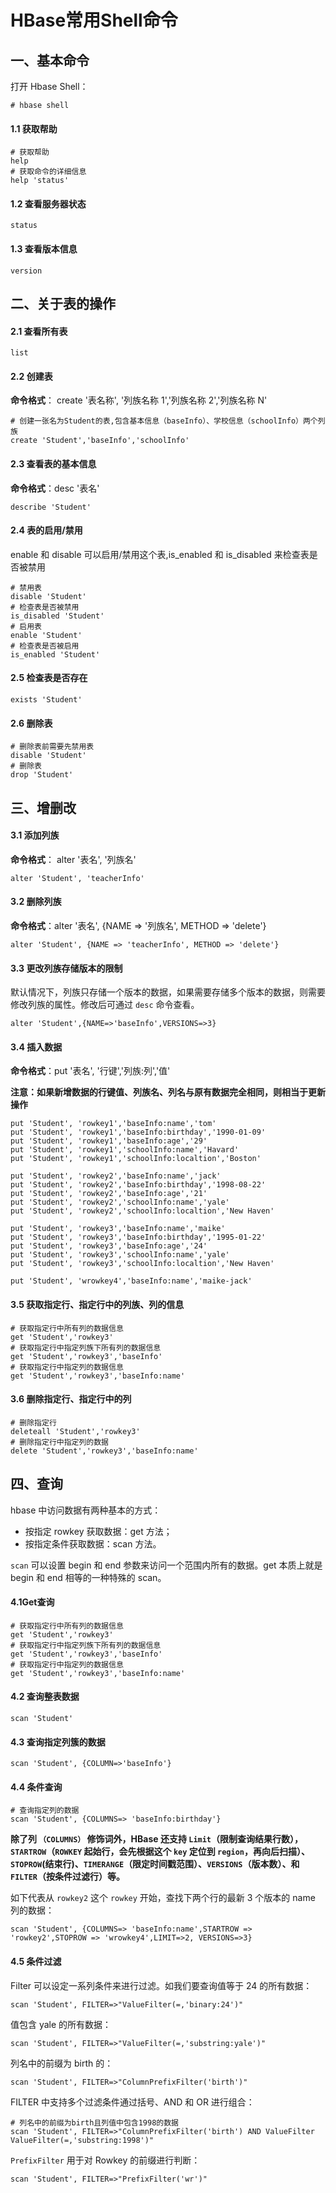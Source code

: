 # HBase常用Shell命令

## 一、基本命令

打开 Hbase Shell：

```
# hbase shell
```

#### 1.1 获取帮助

```
# 获取帮助
help
# 获取命令的详细信息
help 'status'
```

#### 1.2 查看服务器状态

```
status
```

#### 1.3 查看版本信息

```
version
```

## 二、关于表的操作

#### 2.1 查看所有表

```
list
```

#### 2.2 创建表

**命令格式**： create '表名称', '列族名称 1','列族名称 2','列族名称 N'

```
# 创建一张名为Student的表,包含基本信息（baseInfo）、学校信息（schoolInfo）两个列族
create 'Student','baseInfo','schoolInfo'
```

#### 2.3 查看表的基本信息

**命令格式**：desc '表名'

```
describe 'Student'
```

#### 2.4 表的启用/禁用

enable 和 disable 可以启用/禁用这个表,is_enabled 和 is_disabled 来检查表是否被禁用

```
# 禁用表
disable 'Student'
# 检查表是否被禁用
is_disabled 'Student'
# 启用表
enable 'Student'
# 检查表是否被启用
is_enabled 'Student'
```

#### 2.5 检查表是否存在

```
exists 'Student'
```

#### 2.6 删除表

```
# 删除表前需要先禁用表
disable 'Student'
# 删除表
drop 'Student'
```

## 

## 三、增删改

#### 3.1 添加列族

**命令格式**： alter '表名', '列族名'

```
alter 'Student', 'teacherInfo'
```

#### 3.2 删除列族

**命令格式**：alter '表名', {NAME => '列族名', METHOD => 'delete'}

```
alter 'Student', {NAME => 'teacherInfo', METHOD => 'delete'}
```

#### 3.3 更改列族存储版本的限制

默认情况下，列族只存储一个版本的数据，如果需要存储多个版本的数据，则需要修改列族的属性。修改后可通过 `desc` 命令查看。

```
alter 'Student',{NAME=>'baseInfo',VERSIONS=>3}
```

#### 3.4 插入数据

**命令格式**：put '表名', '行键','列族:列','值'

**注意：如果新增数据的行键值、列族名、列名与原有数据完全相同，则相当于更新操作**

```
put 'Student', 'rowkey1','baseInfo:name','tom'
put 'Student', 'rowkey1','baseInfo:birthday','1990-01-09'
put 'Student', 'rowkey1','baseInfo:age','29'
put 'Student', 'rowkey1','schoolInfo:name','Havard'
put 'Student', 'rowkey1','schoolInfo:localtion','Boston'

put 'Student', 'rowkey2','baseInfo:name','jack'
put 'Student', 'rowkey2','baseInfo:birthday','1998-08-22'
put 'Student', 'rowkey2','baseInfo:age','21'
put 'Student', 'rowkey2','schoolInfo:name','yale'
put 'Student', 'rowkey2','schoolInfo:localtion','New Haven'

put 'Student', 'rowkey3','baseInfo:name','maike'
put 'Student', 'rowkey3','baseInfo:birthday','1995-01-22'
put 'Student', 'rowkey3','baseInfo:age','24'
put 'Student', 'rowkey3','schoolInfo:name','yale'
put 'Student', 'rowkey3','schoolInfo:localtion','New Haven'

put 'Student', 'wrowkey4','baseInfo:name','maike-jack'
```

#### 3.5 获取指定行、指定行中的列族、列的信息

```
# 获取指定行中所有列的数据信息
get 'Student','rowkey3'
# 获取指定行中指定列族下所有列的数据信息
get 'Student','rowkey3','baseInfo'
# 获取指定行中指定列的数据信息
get 'Student','rowkey3','baseInfo:name'
```

#### 3.6 删除指定行、指定行中的列

```
# 删除指定行
deleteall 'Student','rowkey3'
# 删除指定行中指定列的数据
delete 'Student','rowkey3','baseInfo:name'
```

## 四、查询

hbase 中访问数据有两种基本的方式：

- 按指定 rowkey 获取数据：get 方法；
- 按指定条件获取数据：scan 方法。

`scan` 可以设置 begin 和 end 参数来访问一个范围内所有的数据。get 本质上就是 begin 和 end 相等的一种特殊的 scan。

#### 4.1Get查询

```
# 获取指定行中所有列的数据信息
get 'Student','rowkey3'
# 获取指定行中指定列族下所有列的数据信息
get 'Student','rowkey3','baseInfo'
# 获取指定行中指定列的数据信息
get 'Student','rowkey3','baseInfo:name'
```

#### 4.2 查询整表数据

```
scan 'Student'
```

#### 4.3 查询指定列簇的数据

```
scan 'Student', {COLUMN=>'baseInfo'}
```

#### 4.4 条件查询

```
# 查询指定列的数据
scan 'Student', {COLUMNS=> 'baseInfo:birthday'}
```

**除了列 `（COLUMNS）` 修饰词外，HBase 还支持 `Limit`（限制查询结果行数），`STARTROW`（`ROWKEY` 起始行，会先根据这个 `key` 定位到 `region`，再向后扫描）、`STOPROW`(结束行)、`TIMERANGE`（限定时间戳范围）、`VERSIONS`（版本数）、和 `FILTER`（按条件过滤行）等。**

如下代表从 `rowkey2` 这个 `rowkey` 开始，查找下两个行的最新 3 个版本的 name 列的数据：

```shell
scan 'Student', {COLUMNS=> 'baseInfo:name',STARTROW => 'rowkey2',STOPROW => 'wrowkey4',LIMIT=>2, VERSIONS=>3}
```

#### 4.5 条件过滤

Filter 可以设定一系列条件来进行过滤。如我们要查询值等于 24 的所有数据：

```shell
scan 'Student', FILTER=>"ValueFilter(=,'binary:24')"
```

值包含 yale 的所有数据：

```shell
scan 'Student', FILTER=>"ValueFilter(=,'substring:yale')"
```

列名中的前缀为 birth 的：

```shell
scan 'Student', FILTER=>"ColumnPrefixFilter('birth')"
```

FILTER 中支持多个过滤条件通过括号、AND 和 OR 进行组合：

```shell
# 列名中的前缀为birth且列值中包含1998的数据
scan 'Student', FILTER=>"ColumnPrefixFilter('birth') AND ValueFilter ValueFilter(=,'substring:1998')"
```

`PrefixFilter` 用于对 Rowkey 的前缀进行判断：

```shell
scan 'Student', FILTER=>"PrefixFilter('wr')"
```

